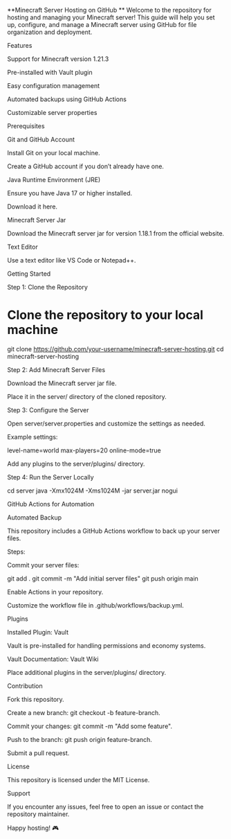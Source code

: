 **Minecraft Server Hosting on GitHub
**
Welcome to the repository for hosting and managing your Minecraft server! This guide will help you set up, configure, and manage a Minecraft server using GitHub for file organization and deployment.

Features

Support for Minecraft version 1.21.3

Pre-installed with Vault plugin

Easy configuration management

Automated backups using GitHub Actions

Customizable server properties

Prerequisites

Git and GitHub Account

Install Git on your local machine.

Create a GitHub account if you don’t already have one.

Java Runtime Environment (JRE)

Ensure you have Java 17 or higher installed.

Download it here.

Minecraft Server Jar

Download the Minecraft server jar for version 1.18.1 from the official website.

Text Editor

Use a text editor like VS Code or Notepad++.

Getting Started

Step 1: Clone the Repository

# Clone the repository to your local machine
git clone https://github.com/your-username/minecraft-server-hosting.git
cd minecraft-server-hosting

Step 2: Add Minecraft Server Files

Download the Minecraft server jar file.

Place it in the server/ directory of the cloned repository.

Step 3: Configure the Server

Open server/server.properties and customize the settings as needed.

Example settings:

level-name=world
max-players=20
online-mode=true

Add any plugins to the server/plugins/ directory.

Step 4: Run the Server Locally

cd server
java -Xmx1024M -Xms1024M -jar server.jar nogui

GitHub Actions for Automation

Automated Backup

This repository includes a GitHub Actions workflow to back up your server files.

Steps:

Commit your server files:

git add .
git commit -m "Add initial server files"
git push origin main

Enable Actions in your repository.

Customize the workflow file in .github/workflows/backup.yml.

Plugins

Installed Plugin: Vault

Vault is pre-installed for handling permissions and economy systems.

Vault Documentation: Vault Wiki

Place additional plugins in the server/plugins/ directory.

Contribution

Fork this repository.

Create a new branch: git checkout -b feature-branch.

Commit your changes: git commit -m "Add some feature".

Push to the branch: git push origin feature-branch.

Submit a pull request.

License

This repository is licensed under the MIT License.

Support

If you encounter any issues, feel free to open an issue or contact the repository maintainer.

Happy hosting! 🎮
